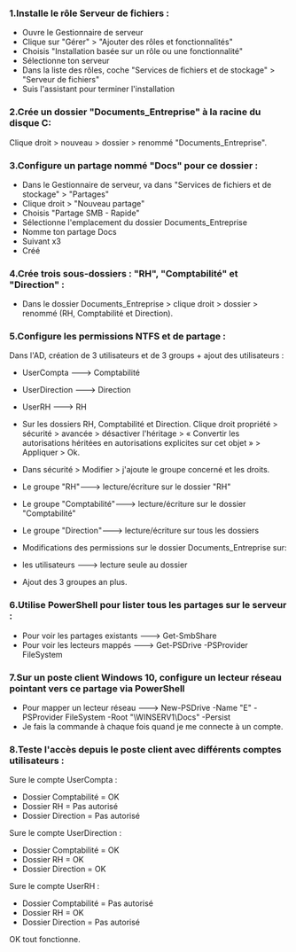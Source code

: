 ### 1.Installe le rôle Serveur de fichiers :

- Ouvre le Gestionnaire de serveur
- Clique sur "Gérer" > "Ajouter des rôles et fonctionnalités"
- Choisis "Installation basée sur un rôle ou une fonctionnalité"
- Sélectionne ton serveur
- Dans la liste des rôles, coche "Services de fichiers et de stockage" > "Serveur de fichiers"
- Suis l'assistant pour terminer l'installation

### 2.Crée un dossier "Documents_Entreprise" à la racine du disque C:

Clique droit > nouveau > dossier > renommé "Documents_Entreprise".

### 3.Configure un partage nommé "Docs" pour ce dossier :

- Dans le Gestionnaire de serveur, va dans "Services de fichiers et de stockage" > "Partages"
- Clique droit > "Nouveau partage"
- Choisis "Partage SMB - Rapide"
- Sélectionne l'emplacement du dossier Documents_Entreprise
- Nomme ton partage Docs
- Suivant x3
- Créé 

### 4.Crée trois sous-dossiers : "RH", "Comptabilité" et "Direction" :

- Dans le dossier Documents_Entreprise > clique droit > dossier > renommé (RH, Comptabilité et Direction).

### 5.Configure les permissions NTFS et de partage :

Dans l'AD, création de 3 utilisateurs et de 3 groups + ajout des utilisateurs :
- UserCompta ---> Comptabilité 
- UserDirection ---> Direction 
- UserRH ---> RH

- Sur les dossiers RH, Comptabilité et Direction. Clique droit propriété > sécurité > avancée > désactiver l'héritage > « Convertir les autorisations héritées en autorisations explicites sur cet objet » > Appliquer > Ok.
- Dans sécurité > Modifier > j'ajoute le groupe concerné et les droits.

- Le groupe "RH"---> lecture/écriture sur le dossier "RH"
- Le groupe "Comptabilité"---> lecture/écriture sur le dossier "Comptabilité"
- Le groupe "Direction"---> lecture/écriture sur tous les dossiers

- Modifications des permissions sur le dossier Documents_Entreprise sur:
- les utilisateurs ---> lecture seule au dossier 
- Ajout des 3 groupes an plus.

### 6.Utilise PowerShell pour lister tous les partages sur le serveur :

- Pour voir les partages existants ---> Get-SmbShare
- Pour voir les lecteurs mappés ---> Get-PSDrive -PSProvider FileSystem

### 7.Sur un poste client Windows 10, configure un lecteur réseau pointant vers ce partage via PowerShell

- Pour mapper un lecteur réseau ---> New-PSDrive -Name "E" -PSProvider FileSystem -Root "\\WINSERV1\Docs" -Persist
- Je fais la commande à chaque fois quand je me connecte à un compte.

### 8.Teste l'accès depuis le poste client avec différents comptes utilisateurs :

Sure le compte UserCompta :
- Dossier Comptabilité = OK
- Dossier RH = Pas autorisé 
- Dossier Direction = Pas autorisé 

Sure le compte UserDirection :
- Dossier Comptabilité = OK
- Dossier RH = OK
- Dossier Direction = OK

Sure le compte UserRH :
- Dossier Comptabilité = Pas autorisé
- Dossier RH = OK
- Dossier Direction = Pas autorisé

OK tout fonctionne.
